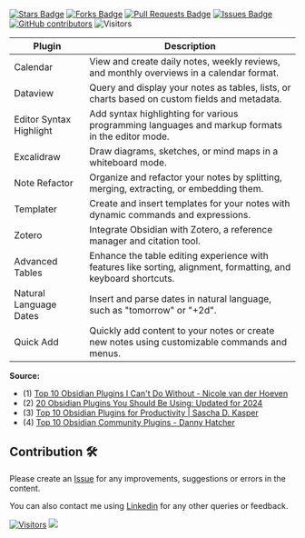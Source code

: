 <a href="https://github.com/drshahizan/obsidian/stargazers"><img src="https://img.shields.io/github/stars/drshahizan/obsidian" alt="Stars Badge"/></a>
<a href="https://github.com/drshahizan/obsidian/network/members"><img src="https://img.shields.io/github/forks/drshahizan/obsidian" alt="Forks Badge"/></a>
<a href="https://github.com/drshahizan/obsidian/pulls"><img src="https://img.shields.io/github/issues-pr/drshahizan/obsidian" alt="Pull Requests Badge"/></a>
<a href="https://github.com/drshahizan/obsidian"><img src="https://img.shields.io/github/issues/drshahizan/obsidian" alt="Issues Badge"/></a>
<a href="https://github.com/drshahizan/obsidian/graphs/contributors"><img alt="GitHub contributors" src="https://img.shields.io/github/contributors/drshahizan/obsidian?color=2b9348"></a>
![Visitors](https://api.visitorbadge.io/api/visitors?path=https%3A%2F%2Fgithub.com%2Fdrshahizan%2obsidian&labelColor=%23d9e3f0&countColor=%23697689&style=flat)


| Plugin | Description |
| --- | --- |
| Calendar | View and create daily notes, weekly reviews, and monthly overviews in a calendar format. |
| Dataview | Query and display your notes as tables, lists, or charts based on custom fields and metadata. |
| Editor Syntax Highlight | Add syntax highlighting for various programming languages and markup formats in the editor mode. |
| Excalidraw | Draw diagrams, sketches, or mind maps in a whiteboard mode. |
| Note Refactor | Organize and refactor your notes by splitting, merging, extracting, or embedding them. |
| Templater | Create and insert templates for your notes with dynamic commands and expressions. |
| Zotero | Integrate Obsidian with Zotero, a reference manager and citation tool. |
| Advanced Tables | Enhance the table editing experience with features like sorting, alignment, formatting, and keyboard shortcuts. |
| Natural Language Dates | Insert and parse dates in natural language, such as "tomorrow" or "+2d". |
| Quick Add | Quickly add content to your notes or create new notes using customizable commands and menus. |


**Source:**
- (1) [Top 10 Obsidian Plugins I Can't Do Without - Nicole van der Hoeven](https://nicolevanderhoeven.com/blog/20220223-top-10-obsidian-plugins/)
- (2) [20 Obsidian Plugins You Should Be Using: Updated for 2024](https://facedragons.com/foss/obsidian-plugins/)
- (3) [Top 10 Obsidian Plugins for Productivity | Sascha D. Kasper](https://sascha-kasper.com/obsidian-plugins-you-cant-afford-to-miss/)
- (4) [Top 10 Obsidian Community Plugins - Danny Hatcher](https://dannyhatcher.com/top-10-obsidian-community-plugins/)

## Contribution 🛠️
Please create an [Issue](https://github.com/drshahizan/obsidian/issues) for any improvements, suggestions or errors in the content.

You can also contact me using [Linkedin](https://www.linkedin.com/in/drshahizan/) for any other queries or feedback.

[![Visitors](https://api.visitorbadge.io/api/visitors?path=https%3A%2F%2Fgithub.com%2Fdrshahizan&labelColor=%23697689&countColor=%23555555&style=plastic)](https://visitorbadge.io/status?path=https%3A%2F%2Fgithub.com%2Fdrshahizan)
![](https://hit.yhype.me/github/profile?user_id=81284918)



